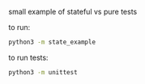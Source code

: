 small example of stateful vs pure tests

to run:

```bash
python3 -m state_example
```

to run tests:

```bash
python3 -m unittest
```
